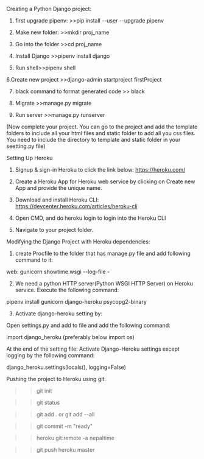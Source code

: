 Creating a Python Django project:

1. first upgrade pipenv: >>pip install --user --upgrade pipenv

2. Make new folder: >>mkdir proj_name

3. Go into the folder >>cd proj_name

4. Install Django >>pipenv install django

5. Run shell>>pipenv shell

6.Create new project  >>django-admin startproject firstProject

7. black command to format generated code >> black 

8. Migrate >>manage.py migrate

9. Run server >>manage.py runserver

(Now complete your project. You can go to the project and add the template folders to include all your html files and static folder to add all you css files. You need to include the directory to template and static folder in your seetting.py file)


Setting Up Heroku
 1. Signup & sign-in Heroku to click the link below: https://heroku.com/

2. Create a Heroku App for Heroku web service by clicking on Create new App and provide the unique name.

3. Download and install Heroku CLI: https://devcenter.heroku.com/articles/heroku-cli

4. Open CMD, and do heroku login to login into the Heroku CLI

5. Navigate to your project folder.



Modifying the Django Project with Heroku dependencies:
1. create Procfile to the folder that has manage.py file and add following command to it:

web: gunicorn showtime.wsgi --log-file -

2. We need a python HTTP server(Python WSGI HTTP Server) on Heroku service. Execute the following command:

pipenv install gunicorn django-heroku psycopg2-binary

3. Activate django-heroku setting by: 

 Open settings.py and add to file and add the following command:

 import django_heroku (preferably below import os)

At the end of the setting file: Activate Django-Heroku settings except logging by the following command:

django_heroku.settings(locals(), logging=False)



Pushing the project to Heroku using git:
>> git init

>> git status

>> git add . or git add --all

>> git commit -m "ready"

>> heroku git:remote -a nepaltime

>>git push heroku master

